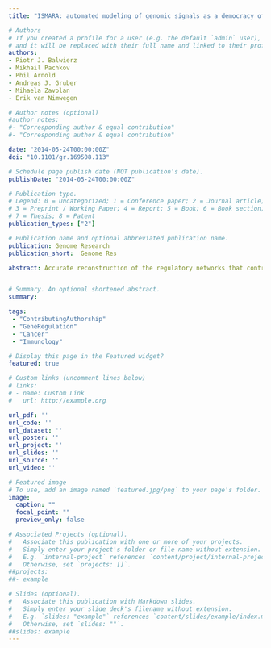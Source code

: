```yaml
---
title: "ISMARA: automated modeling of genomic signals as a democracy of regulatory motifs"

# Authors
# If you created a profile for a user (e.g. the default `admin` user), write the username (folder name) here 
# and it will be replaced with their full name and linked to their profile.
authors:
- Piotr J. Balwierz
- Mikhail Pachkov
- Phil Arnold
- Andreas J. Gruber
- Mihaela Zavolan
- Erik van Nimwegen

# Author notes (optional)
#author_notes:
#- "Corresponding author & equal contribution"
#- "Corresponding author & equal contribution"

date: "2014-05-24T00:00:00Z"
doi: "10.1101/gr.169508.113"

# Schedule page publish date (NOT publication's date).
publishDate: "2014-05-24T00:00:00Z"

# Publication type.
# Legend: 0 = Uncategorized; 1 = Conference paper; 2 = Journal article;
# 3 = Preprint / Working Paper; 4 = Report; 5 = Book; 6 = Book section;
# 7 = Thesis; 8 = Patent
publication_types: ["2"]

# Publication name and optional abbreviated publication name.
publication: Genome Research
publication_short:  Genome Res

abstract: Accurate reconstruction of the regulatory networks that control gene expression is one of the key current challenges in molecular biology. Although gene expression and chromatin state dynamics are ultimately encoded by constellations of binding sites recognized by regulators such as transcriptions factors (TFs) and microRNAs (miRNAs), our understanding of this regulatory code and its context-dependent read-out remains very limited. Given that there are thousands of potential regulators in mammals, it is not practical to use direct experimentation to identify which of these play a key role for a particular system of interest. We developed a methodology that models gene expression or chromatin modifications in terms of genome-wide predictions of regulatory sites, and completely automated it into a web-based tool called ISMARA (Integrated System for Motif Activity Response Analysis), located at http://ismara.unibas.ch. Given as input only gene expression or chromatin state data across a set of samples, ISMARA identifies the key TFs and miRNAs driving expression/chromatin changes and makes detailed predictions regarding their regulatory roles. These include predicted activities of the regulators across the samples, their genome-wide targets, enriched gene categories among the targets, and direct interactions between the regulators. Applying ISMARA to data sets from well-studied systems, we show that it consistently identifies known key regulators ab initio. We also present a number of novel predictions including regulatory interactions in innate immunity, a master regulator of mucociliary differentiation, TFs consistently disregulated in cancer, and TFs that mediate specific chromatin modifications.


# Summary. An optional shortened abstract.
summary: 

tags:
 - "ContributingAuthorship"
 - "GeneRegulation"
 - "Cancer"
 - "Immunology"

# Display this page in the Featured widget?
featured: true

# Custom links (uncomment lines below)
# links:
# - name: Custom Link
#   url: http://example.org

url_pdf: ''
url_code: ''
url_dataset: ''
url_poster: ''
url_project: ''
url_slides: ''
url_source: ''
url_video: ''

# Featured image
# To use, add an image named `featured.jpg/png` to your page's folder. 
image:
  caption: ""
  focal_point: ""
  preview_only: false

# Associated Projects (optional).
#   Associate this publication with one or more of your projects.
#   Simply enter your project's folder or file name without extension.
#   E.g. `internal-project` references `content/project/internal-project/index.md`.
#   Otherwise, set `projects: []`.
##projects:
##- example

# Slides (optional).
#   Associate this publication with Markdown slides.
#   Simply enter your slide deck's filename without extension.
#   E.g. `slides: "example"` references `content/slides/example/index.md`.
#   Otherwise, set `slides: ""`.
##slides: example
---
```


